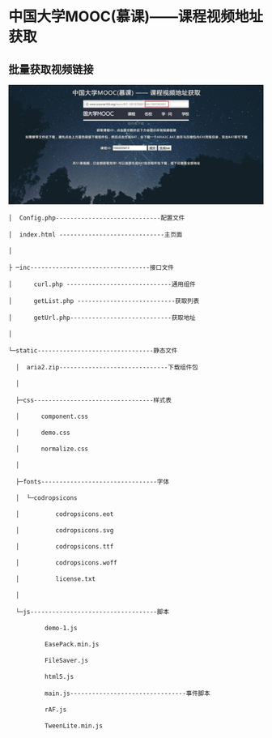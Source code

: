 # 中国大学MOOC(慕课)——课程视频地址获取

## 批量获取视频链接

![](https://raw.githubusercontent.com/Virace/mooc/master/Preview.jpg)

    │  Config.php-----------------------------配置文件

    │  index.html -----------------------------主页面

    │

    ├ ─inc---------------------------------接口文件

    │      curl.php -----------------------------通用组件

    │      getList.php ---------------------------获取列表

    │      getUrl.php----------------------------获取地址

    │

    └─static--------------------------------静态文件

      │  aria2.zip------------------------------下载组件包

      │

      ├─css---------------------------------样式表

      │      component.css

      │      demo.css

      │      normalize.css

      │

      ├─fonts--------------------------------字体

      │  └─codropsicons

      │          codropsicons.eot

      │          codropsicons.svg

      │          codropsicons.ttf

      │          codropsicons.woff

      │          license.txt

      │

      └─js-----------------------------------脚本

              demo-1.js

              EasePack.min.js

              FileSaver.js

              html5.js

              main.js--------------------------------事件脚本

              rAF.js

              TweenLite.min.js
